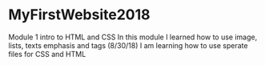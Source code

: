 # MyFirstWebsite2018
Module 1 intro to HTML and CSS
In this module I learned how to use image, lists, texts emphasis and tags
(8/30/18) I am learning how to use sperate files for CSS and HTML
